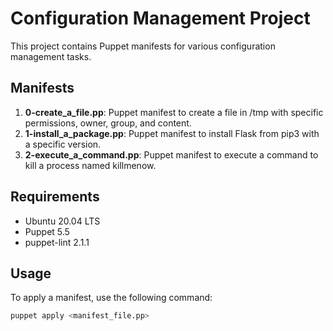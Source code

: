 # Configuration Management Project

This project contains Puppet manifests for various configuration management tasks.

## Manifests

1. **0-create_a_file.pp**: Puppet manifest to create a file in /tmp with specific permissions, owner, group, and content.
2. **1-install_a_package.pp**: Puppet manifest to install Flask from pip3 with a specific version.
3. **2-execute_a_command.pp**: Puppet manifest to execute a command to kill a process named killmenow.

## Requirements

- Ubuntu 20.04 LTS
- Puppet 5.5
- puppet-lint 2.1.1

## Usage

To apply a manifest, use the following command:

```bash
puppet apply <manifest_file.pp>
